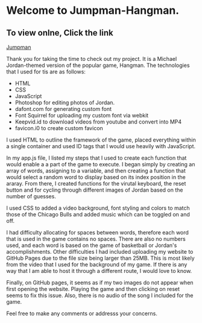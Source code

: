 # Welcome to Jumpman-Hangman. 

## To view onlne, Click the link
[Jumpman](https://fmejia1625.github.io/Jumpman_Hangman/)

Thank you for taking the time to check out my project. It is a Michael Jordan-themed version of the popular game, Hangman. The technologies that I used for tis are as follows: 

* HTML
* CSS 
* JavaScript
* Photoshop for editing photos of Jordan. 
* dafont.com for generating custom font
* Font Squirrel for uploading my custom font via webkit
* Keepvid.id to download videos from youtube and convert into MP4
* favicon.i0 to create custom favicon

I used HTML to outline the framework of the game, placed everything within a single container and used ID tags that I would use heavily with JavaScript. 

In my app.js file, I listed my steps that I used to create each function that would enable a a part of the game to execute. I began simply by creating an array of words, assigning to a variable, and then creating a function that would select a random word to display based on its index position in the araray. From there, I created functions for the virutal keyboard, the reset button and for cycling through different images of Jordan based on the number of guesses. 

I used CSS to added a video background, font styling and colors to match those of the Chicago Bulls and added music which can be toggled on and off. 

I had difficulty allocating for spaces between words, therefore each word that is used in the game contains no spaces. There are also no numbers used, and each word is based on the game of basketball or Jordan's accomplishments. 
Other difficulties I had included uploading my website to GitHub Pages due to the file size being larger than 25MB. This is most likely from the video that I used for the background of my game. If there is any way that I am able to host it through a different route, I would love to know. 

Finally, on GitHub pages, it seems as if my two images do not appear when first opening the website. Playing the game and then clicking on reset seems to fix this issue. Also, there is no audio of the song I included for the game. 

Feel free to make any comments or addresss your concerns. 
